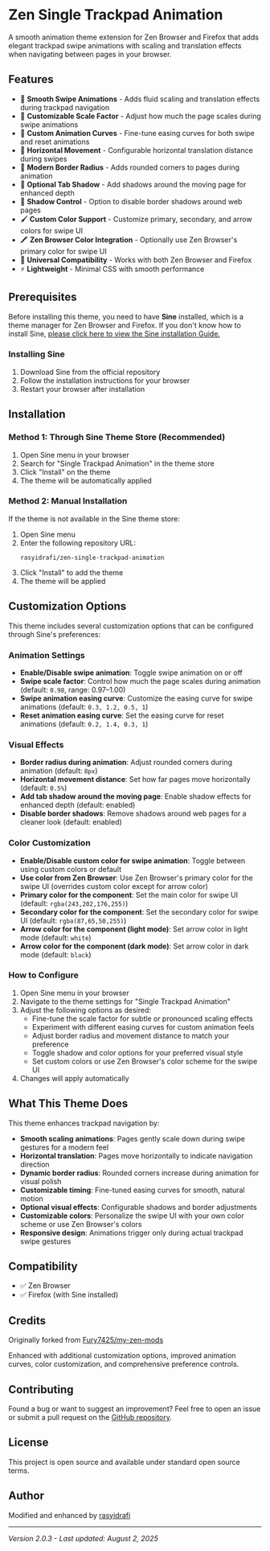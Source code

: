 # Zen Single Trackpad Animation

A smooth animation theme extension for Zen Browser and Firefox that adds elegant trackpad swipe animations with scaling and translation effects when navigating between pages in your browser.

## Features

- 🎯 **Smooth Swipe Animations** - Adds fluid scaling and translation effects during trackpad navigation
- 📏 **Customizable Scale Factor** - Adjust how much the page scales during swipe animations
- 🎨 **Custom Animation Curves** - Fine-tune easing curves for both swipe and reset animations
- 🔄 **Horizontal Movement** - Configurable horizontal translation distance during swipes
- 🌟 **Modern Border Radius** - Adds rounded corners to pages during animation
- 💫 **Optional Tab Shadow** - Add shadows around the moving page for enhanced depth
- 🚫 **Shadow Control** - Option to disable border shadows around web pages
- 🖌️ **Custom Color Support** - Customize primary, secondary, and arrow colors for swipe UI
- 🖍️ **Zen Browser Color Integration** - Optionally use Zen Browser's primary color for swipe UI
- 🔧 **Universal Compatibility** - Works with both Zen Browser and Firefox
- ⚡ **Lightweight** - Minimal CSS with smooth performance

## Prerequisites

Before installing this theme, you need to have **Sine** installed, which is a theme manager for Zen Browser and Firefox. If you don't know how to install Sine, [please click here to view the Sine installation Guide.](https://github.com/CosmoCreeper/Sine#%EF%B8%8F-installation)

### Installing Sine

1. Download Sine from the official repository
2. Follow the installation instructions for your browser
3. Restart your browser after installation

## Installation

### Method 1: Through Sine Theme Store (Recommended)

1. Open Sine menu in your browser
2. Search for "Single Trackpad Animation" in the theme store
3. Click "Install" on the theme
4. The theme will be automatically applied

### Method 2: Manual Installation

If the theme is not available in the Sine theme store:

1. Open Sine menu
2. Enter the following repository URL:
   ```
   rasyidrafi/zen-single-trackpad-animation
   ```
3. Click "Install" to add the theme
4. The theme will be applied

## Customization Options

This theme includes several customization options that can be configured through Sine's preferences:

### Animation Settings

- **Enable/Disable swipe animation**: Toggle swipe animation on or off
- **Swipe scale factor**: Control how much the page scales during animation (default: `0.98`, range: 0.97–1.00)
- **Swipe animation easing curve**: Customize the easing curve for swipe animations (default: `0.3, 1.2, 0.5, 1`)
- **Reset animation easing curve**: Set the easing curve for reset animations (default: `0.2, 1.4, 0.3, 1`)

### Visual Effects

- **Border radius during animation**: Adjust rounded corners during animation (default: `8px`)
- **Horizontal movement distance**: Set how far pages move horizontally (default: `0.5%`)
- **Add tab shadow around the moving page**: Enable shadow effects for enhanced depth (default: enabled)
- **Disable border shadows**: Remove shadows around web pages for a cleaner look (default: enabled)

### Color Customization

- **Enable/Disable custom color for swipe animation**: Toggle between using custom colors or default
- **Use color from Zen Browser**: Use Zen Browser's primary color for the swipe UI (overrides custom color except for arrow color)
- **Primary color for the component**: Set the main color for swipe UI (default: `rgba(243,202,176,255)`)
- **Secondary color for the component**: Set the secondary color for swipe UI (default: `rgba(87,65,50,255)`)
- **Arrow color for the component (light mode)**: Set arrow color in light mode (default: `white`)
- **Arrow color for the component (dark mode)**: Set arrow color in dark mode (default: `black`)

### How to Configure

1. Open Sine menu in your browser
2. Navigate to the theme settings for "Single Trackpad Animation"
3. Adjust the following options as desired:
   - Fine-tune the scale factor for subtle or pronounced scaling effects
   - Experiment with different easing curves for custom animation feels
   - Adjust border radius and movement distance to match your preference
   - Toggle shadow and color options for your preferred visual style
   - Set custom colors or use Zen Browser's color scheme for the swipe UI
4. Changes will apply automatically

## What This Theme Does

This theme enhances trackpad navigation by:

- **Smooth scaling animations**: Pages gently scale down during swipe gestures for a modern feel
- **Horizontal translation**: Pages move horizontally to indicate navigation direction
- **Dynamic border radius**: Rounded corners increase during animation for visual polish
- **Customizable timing**: Fine-tuned easing curves for smooth, natural motion
- **Optional visual effects**: Configurable shadows and border adjustments
- **Customizable colors**: Personalize the swipe UI with your own color scheme or use Zen Browser's colors
- **Responsive design**: Animations trigger only during actual trackpad swipe gestures

## Compatibility

- ✅ Zen Browser
- ✅ Firefox (with Sine installed)

## Credits

Originally forked from [Fury7425/my-zen-mods](https://github.com/Fury7425/my-zen-mods)

Enhanced with additional customization options, improved animation curves, color customization, and comprehensive preference controls.

## Contributing

Found a bug or want to suggest an improvement? Feel free to open an issue or submit a pull request on the [GitHub repository](https://github.com/rasyidrafi/zen-single-trackpad-animation/).

## License

This project is open source and available under standard open source terms.

## Author

Modified and enhanced by [rasyidrafi](https://github.com/rasyidrafi)

---

*Version 2.0.3 - Last updated: August 2, 2025*